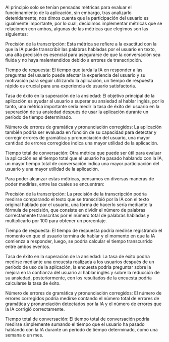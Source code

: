 Al principio solo se tenían pensadas métricas para evaluar el funcionamiento de la aplicación, sin embargo, tras analizarlo detenidamente, nos dimos cuenta que la participación del usuario es igualmente importante, por lo cual, decidimos implementar métricas que se relacionen con ambos, algunas de las métricas que elegimos son las siguientes:

Precisión de la transcripción: Esta métrica se refiere a la exactitud con la que la IA puede transcribir las palabras habladas por el usuario en texto, una alta precisión es esencial para asegurarse de que la conversación sea fluida y no haya malentendidos debido a errores de transcripción.

Tiempo de respuesta: El tiempo que tarda la IA en responder a las preguntas del usuario puede afectar la experiencia del usuario y su motivación para seguir utilizando la aplicación, un tiempo de respuesta rápido es crucial para una experiencia de usuario satisfactoria.

Tasa de éxito en la superación de la ansiedad: El objetivo principal de la aplicación es ayudar al usuario a superar su ansiedad al hablar inglés, por lo tanto, una métrica importante sería medir la tasa de éxito del usuario en la superación de su ansiedad después de usar la aplicación durante un período de tiempo determinado.

Número de errores de gramática y pronunciación corregidos: La aplicación también podría ser evaluada en función de su capacidad para detectar y corregir errores de gramática y pronunciación del usuario, una mayor cantidad de errores corregidos indica una mayor utilidad de la aplicación.

Tiempo total de conversación: Otra métrica que puede ser útil para evaluar la aplicación es el tiempo total que el usuario ha pasado hablando con la IA, un mayor tiempo total de conversación indica una mayor participación del usuario y una mayor utilidad de la aplicación.


Para poder alcanzar estas métricas, pensamos en diversas maneras de poder medirlas, entre las cuales se encuentran:

Precisión de la transcripción: La precisión de la transcripción podría medirse comparando el texto que se transcribió por la IA con el texto original hablado por el usuario, una forma de hacerlo sería mediante la fórmula de precisión, que consiste en dividir el número de palabras correctamente transcritas por el número total de palabras habladas y multiplicarlo por 100 para obtener un porcentaje.

Tiempo de respuesta: El tiempo de respuesta podría medirse registrando el momento en que el usuario termina de hablar y el momento en que la IA comienza a responder, luego, se podría calcular el tiempo transcurrido entre ambos eventos.

Tasa de éxito en la superación de la ansiedad: La tasa de éxito podría medirse mediante una encuesta realizada a los usuarios después de un período de uso de la aplicación, la encuesta podría preguntar sobre la mejora en la confianza del usuario al hablar inglés y sobre la reducción de su ansiedad, posteriormente, con los resultados de la encuesta podría calcularse  la tasa de éxito.

Número de errores de gramática y pronunciación corregidos: El número de errores corregidos podría medirse contando el número total de errores de gramática y pronunciación detectados por la IA y el número de errores que la IA corrigió correctamente.

Tiempo total de conversación: El tiempo total de conversación podría medirse simplemente sumando el tiempo que el usuario ha pasado hablando con la IA durante un período de tiempo determinado, como una semana o un mes.

